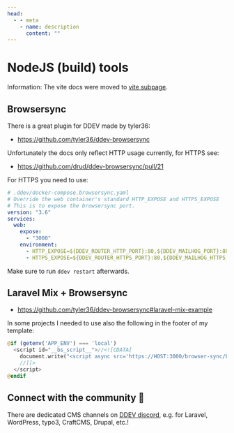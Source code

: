```yaml
---
head:
  - - meta
    - name: description
      content: ""
---
```


# NodeJS (build) tools

Information: The vite docs were moved to [vite subpage](vite.html).

## Browsersync

There is a great plugin for DDEV made by tyler36:

- https://github.com/tyler36/ddev-browsersync

Unfortunately the docs only reflect HTTP usage currently, for HTTPS see:

- https://github.com/drud/ddev-browsersync/pull/21

For HTTPS you need to use:

```yaml
# .ddev/docker-compose.browsersync.yaml
# Override the web container's standard HTTP_EXPOSE and HTTPS_EXPOSE
# This is to expose the browsersync port.
version: "3.6"
services:
  web:
    expose:
      - "3000"
    environment:
      - HTTP_EXPOSE=${DDEV_ROUTER_HTTP_PORT}:80,${DDEV_MAILHOG_PORT}:8025,3001:3000
      - HTTPS_EXPOSE=${DDEV_ROUTER_HTTPS_PORT}:80,${DDEV_MAILHOG_HTTPS_PORT}:8025,3000:3000
```

Make sure to run `ddev restart` afterwards.

## Laravel Mix + Browsersync

- https://github.com/tyler36/ddev-browsersync#laravel-mix-example

In some projects I needed to use also the following in the footer of my template:

```php
@if (getenv('APP_ENV') === 'local')
  <script id="__bs_script__">//<![CDATA[
    document.write("<script async src='https://HOST:3000/browser-sync/browser-sync-client.js'></script>".replace("HOST", location.hostname));
    //]]>
  </script>
@endif
```

## Connect with the community 🤗

There are dedicated CMS channels on [DDEV discord](https://discord.gg/hCZFfAMc5k), e.g. for Laravel, WordPress, typo3, CraftCMS, Drupal, etc.!
